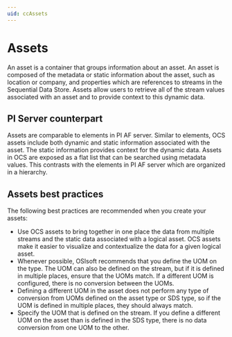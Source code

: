 ```yaml
---
uid: ccAssets
---
```

# Assets

An asset is a container that groups information about an asset. An asset is composed of the metadata or static information about the asset, such as location or company, and properties which are references to streams in the Sequential Data Store. Assets allow users to retrieve all of the stream values associated with an asset and to provide context to this dynamic data. 

## PI Server counterpart

Assets are comparable to elements in PI AF server. Similar to elements, OCS assets include both dynamic and static information associated with the asset. The static information provides context for the dynamic data. Assets in OCS are exposed as a flat list that can be searched using metadata values. This contrasts with the elements in PI AF server which are organized in a hierarchy.

## Assets best practices

The following best practices are recommended when you create your assets:

- Use OCS assets to bring together in one place the data from multiple streams and the static data associated with a logical asset. OCS assets make it easier to visualize and contextualize the data for a given logical asset.
- Whenever possible, OSIsoft recommends that you define the UOM on the type. The UOM can also be defined on the stream, but if it is defined in multiple places, ensure that the UOMs match. If a different UOM is configured, there is no conversion between the UOMs. 
- <!-- Doug said --> Defining a different UOM in the asset does not perform any type of conversion from UOMs defined on the asset type or SDS type, so if the UOM is defined in multiple places, they should always match.
- <!-- Is this what you mean? --> Specify the UOM that is defined on the stream.  If you define a different UOM on the asset than is defined in the SDS type, there is no data conversion from one UOM to the other. <!-- Does this mean that the value remains the same. For example, if the UOM was "feet" and the value was 12, if you change the UOM to "yards," it will appear as 12 yards, not 4 yards. -->
